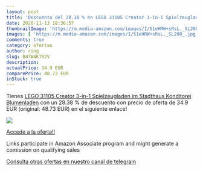 ```yaml
---
layout: post
title: 'Descuento del 28.38 % en LEGO 31105 Creator 3-in-1 Spielzeugladen'
date: 2020-11-13 18:36:57
thumbnailImage: 'https://m.media-amazon.com/images/I/51eHRW+sRsL._SL200_.jpg'
images: [ 'https://m.media-amazon.com/images/I/51eHRW+sRsL._SL200_.jpg' ]
comments: true
category: ofertas
author: ring
slug: B07W4KTR2V
description:
actualPrice: 34.9 EUR
comparePrice: 48.73 EUR
inStock: true
---
```


Tienes [LEGO 31105 Creator 3-in-1 Spielzeugladen im Stadthaus  Konditorei  Blumenladen](https://www.amazon.de/dp/B07W4KTR2V/?tag=redken02-21) con un 28.38 % de descuento con precio de oferta de 34.9 EUR (original: 48.73 EUR) en el siguiente enlace!

[![](https://m.media-amazon.com/images/I/51eHRW+sRsL._SL200_.jpg)](https://www.amazon.de/dp/B07W4KTR2V/?tag=redken02-21)

[Accede a la oferta!!](https://www.amazon.de/dp/B07W4KTR2V/?tag=redken02-21)

Links participate in Amazon Associate program and might generate a comission on qualifying sales

[Consulta otras ofertas en nuestro canal de telegram](https://t.me/s/ofertas25)
